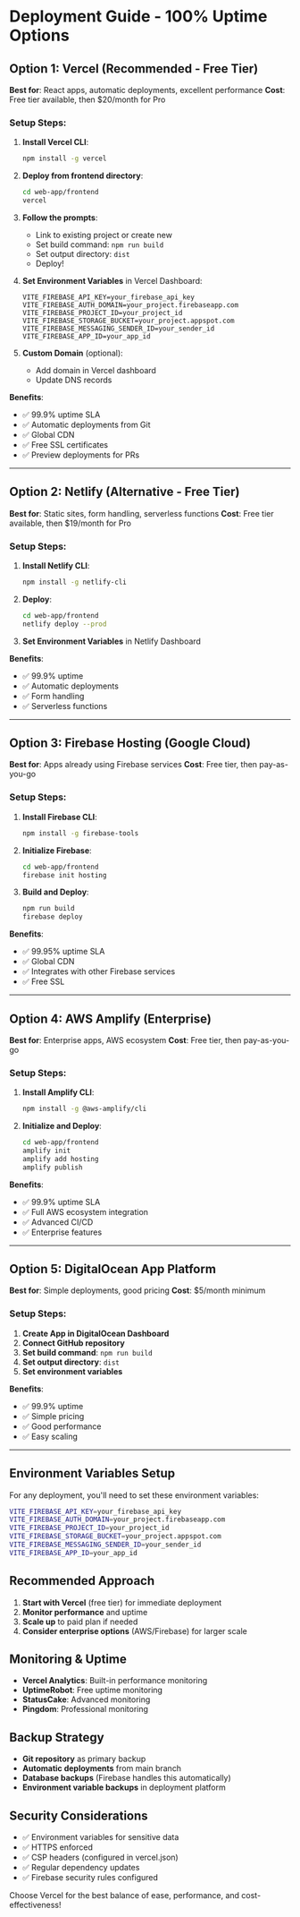 # Deployment Guide - 100% Uptime Options

## Option 1: Vercel (Recommended - Free Tier)

**Best for**: React apps, automatic deployments, excellent performance
**Cost**: Free tier available, then $20/month for Pro

### Setup Steps:

1. **Install Vercel CLI**:
   ```bash
   npm install -g vercel
   ```

2. **Deploy from frontend directory**:
   ```bash
   cd web-app/frontend
   vercel
   ```

3. **Follow the prompts**:
   - Link to existing project or create new
   - Set build command: `npm run build`
   - Set output directory: `dist`
   - Deploy!

4. **Set Environment Variables** in Vercel Dashboard:
   ```
   VITE_FIREBASE_API_KEY=your_firebase_api_key
   VITE_FIREBASE_AUTH_DOMAIN=your_project.firebaseapp.com
   VITE_FIREBASE_PROJECT_ID=your_project_id
   VITE_FIREBASE_STORAGE_BUCKET=your_project.appspot.com
   VITE_FIREBASE_MESSAGING_SENDER_ID=your_sender_id
   VITE_FIREBASE_APP_ID=your_app_id
   ```

5. **Custom Domain** (optional):
   - Add domain in Vercel dashboard
   - Update DNS records

**Benefits**:
- ✅ 99.9% uptime SLA
- ✅ Automatic deployments from Git
- ✅ Global CDN
- ✅ Free SSL certificates
- ✅ Preview deployments for PRs

---

## Option 2: Netlify (Alternative - Free Tier)

**Best for**: Static sites, form handling, serverless functions
**Cost**: Free tier available, then $19/month for Pro

### Setup Steps:

1. **Install Netlify CLI**:
   ```bash
   npm install -g netlify-cli
   ```

2. **Deploy**:
   ```bash
   cd web-app/frontend
   netlify deploy --prod
   ```

3. **Set Environment Variables** in Netlify Dashboard

**Benefits**:
- ✅ 99.9% uptime
- ✅ Automatic deployments
- ✅ Form handling
- ✅ Serverless functions

---

## Option 3: Firebase Hosting (Google Cloud)

**Best for**: Apps already using Firebase services
**Cost**: Free tier, then pay-as-you-go

### Setup Steps:

1. **Install Firebase CLI**:
   ```bash
   npm install -g firebase-tools
   ```

2. **Initialize Firebase**:
   ```bash
   cd web-app/frontend
   firebase init hosting
   ```

3. **Build and Deploy**:
   ```bash
   npm run build
   firebase deploy
   ```

**Benefits**:
- ✅ 99.95% uptime SLA
- ✅ Global CDN
- ✅ Integrates with other Firebase services
- ✅ Free SSL

---

## Option 4: AWS Amplify (Enterprise)

**Best for**: Enterprise apps, AWS ecosystem
**Cost**: Free tier, then pay-as-you-go

### Setup Steps:

1. **Install Amplify CLI**:
   ```bash
   npm install -g @aws-amplify/cli
   ```

2. **Initialize and Deploy**:
   ```bash
   cd web-app/frontend
   amplify init
   amplify add hosting
   amplify publish
   ```

**Benefits**:
- ✅ 99.9% uptime SLA
- ✅ Full AWS ecosystem integration
- ✅ Advanced CI/CD
- ✅ Enterprise features

---

## Option 5: DigitalOcean App Platform

**Best for**: Simple deployments, good pricing
**Cost**: $5/month minimum

### Setup Steps:

1. **Create App in DigitalOcean Dashboard**
2. **Connect GitHub repository**
3. **Set build command**: `npm run build`
4. **Set output directory**: `dist`
5. **Set environment variables**

**Benefits**:
- ✅ 99.9% uptime
- ✅ Simple pricing
- ✅ Good performance
- ✅ Easy scaling

---

## Environment Variables Setup

For any deployment, you'll need to set these environment variables:

```bash
VITE_FIREBASE_API_KEY=your_firebase_api_key
VITE_FIREBASE_AUTH_DOMAIN=your_project.firebaseapp.com
VITE_FIREBASE_PROJECT_ID=your_project_id
VITE_FIREBASE_STORAGE_BUCKET=your_project.appspot.com
VITE_FIREBASE_MESSAGING_SENDER_ID=your_sender_id
VITE_FIREBASE_APP_ID=your_app_id
```

## Recommended Approach

1. **Start with Vercel** (free tier) for immediate deployment
2. **Monitor performance** and uptime
3. **Scale up** to paid plan if needed
4. **Consider enterprise options** (AWS/Firebase) for larger scale

## Monitoring & Uptime

- **Vercel Analytics**: Built-in performance monitoring
- **UptimeRobot**: Free uptime monitoring
- **StatusCake**: Advanced monitoring
- **Pingdom**: Professional monitoring

## Backup Strategy

- **Git repository** as primary backup
- **Automatic deployments** from main branch
- **Database backups** (Firebase handles this automatically)
- **Environment variable backups** in deployment platform

## Security Considerations

- ✅ Environment variables for sensitive data
- ✅ HTTPS enforced
- ✅ CSP headers (configured in vercel.json)
- ✅ Regular dependency updates
- ✅ Firebase security rules configured

Choose Vercel for the best balance of ease, performance, and cost-effectiveness! 